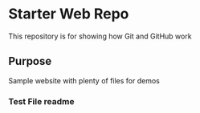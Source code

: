 # Starter Web Repo

This repository is for showing how Git and GitHub work

## Purpose

Sample website with plenty of files for demos

### Test File readme